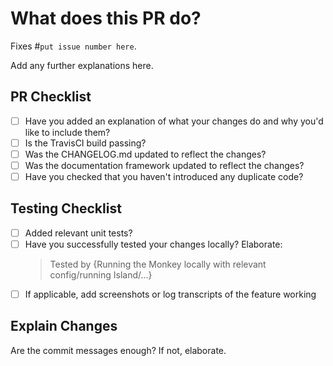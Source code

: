 # What does this PR do?

Fixes #`put issue number here`.

Add any further explanations here.

## PR Checklist
* [ ] Have you added an explanation of what your changes do and why you'd like to include them?
* [ ] Is the TravisCI build passing?
* [ ] Was the CHANGELOG.md updated to reflect the changes?
* [ ] Was the documentation framework updated to reflect the changes?
* [ ] Have you checked that you haven't introduced any duplicate code?

## Testing Checklist

* [ ] Added relevant unit tests?
* [ ] Have you successfully tested your changes locally? Elaborate:
    > Tested by {Running the Monkey locally with relevant config/running Island/...}
* [ ] If applicable, add screenshots or log transcripts of the feature working

## Explain Changes

Are the commit messages enough? If not, elaborate.
